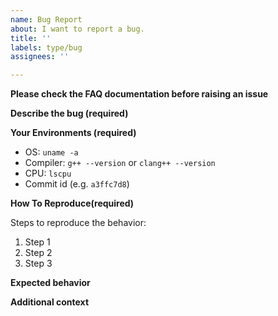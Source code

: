 ```yaml
---
name: Bug Report
about: I want to report a bug.
title: ''
labels: type/bug
assignees: ''

---
```


**Please check the FAQ documentation before raising an issue**

<!-- Please check the [FAQ](https://docs.nebula-graph.com.cn/master/20.appendix/0.FAQ/) documentation and old issues before raising an issue in case someone has asked the same question that you are asking. -->

**Describe the bug (__required__)**

<!-- A clear and concise description of what the bug is. -->

**Your Environments (__required__)**

* OS: `uname -a`
* Compiler: `g++ --version` or `clang++ --version`
* CPU: `lscpu`
* Commit id (e.g. `a3ffc7d8`)

**How To Reproduce(__required__)**

Steps to reproduce the behavior:

1. Step 1
2. Step 2
3. Step 3

**Expected behavior**

<!-- A clear and concise description of what you expected to happen. -->

**Additional context**

<!-- Provide logs and configs, or any other context to trace the problem. -->
